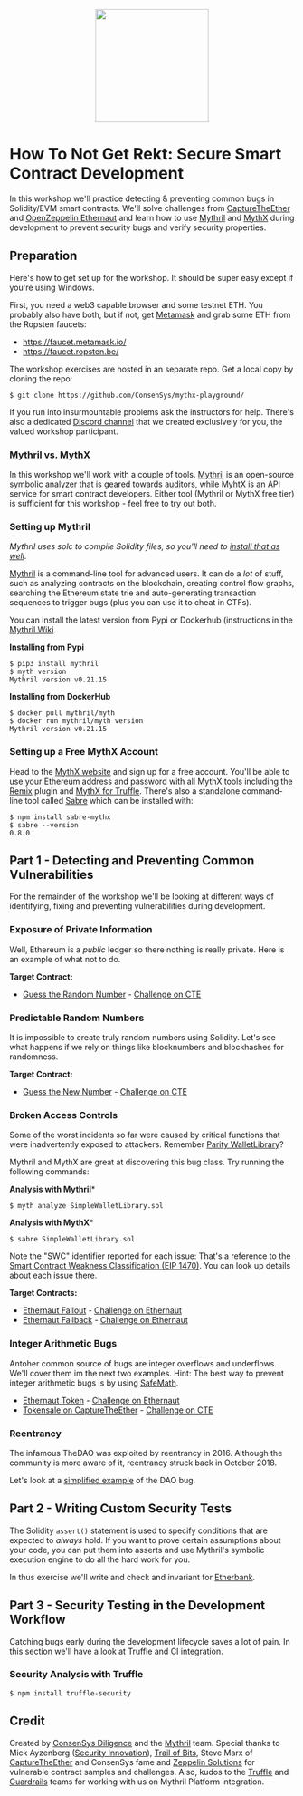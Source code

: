<p align="center">
	<img src="/static/notrekt-logo.png" height="200px"/>
</p>

# How To Not Get Rekt: Secure Smart Contract Development

In this workshop we'll practice detecting & preventing common bugs in Solidity/EVM smart contracts. We'll solve challenges from [CaptureTheEther](https://capturetheether.com) and [OpenZeppelin Ethernaut](https://ethernaut.openzeppelin.com) and learn how to use [Mythril](https://github.com/ConsenSys/mythril) and [MythX](https://mythx.io) during development to prevent security bugs and verify security properties.

## Preparation

Here's how to get set up for the workshop. It should be super easy except if you're using Windows.

First, you need a web3 capable browser and some testnet ETH. You probably also have both, but if not, get [Metamask](https://metamask.io) and grab some ETH from the Ropsten faucets:

- https://faucet.metamask.io/
- https://faucet.ropsten.be/

The workshop exercises are hosted in an separate repo. Get a local copy by cloning the repo:

```
$ git clone https://github.com/ConsenSys/mythx-playground/
```

If you run into insurmountable problems ask the instructors for help. There's also a dedicated [Discord channel](https://discord.gg/kGDd8FP) that we created exclusively for you, the valued workshop participant.

### Mythril vs. MythX

In this workshop we'll work with a couple of tools. [Mythril](https://github.com/ConsenSys/mythril) is an open-source symbolic analyzer that is geared towards auditors, while [MyhtX](https://mythx.io) is an API service for smart contract developers. Either tool (Mythril or MythX free tier) is sufficient for this workshop - feel free to try out both.

### Setting up Mythril

_Mythril uses solc to compile Solidity files, so you'll need to [install that as well](https://solidity.readthedocs.io/en/latest/installing-solidity.html#binary-packages)_.

[Mythril](https://github.com/ConsenSys/mythril-classic) is a command-line tool for advanced users. It can do a *lot* of stuff, such as analyzing contracts on the blockchain, creating control flow graphs, searching the Ethereum state trie and auto-generating transaction sequences to trigger bugs (plus you can use it to cheat in CTFs).

You can install the latest version from Pypi or Dockerhub (instructions in the [Mythril Wiki](https://github.com/ConsenSys/mythril-classic/wiki/Installation-and-Setup).

**Installing from Pypi**

```
$ pip3 install mythril
$ myth version
Mythril version v0.21.15
```

**Installing from DockerHub**

```
$ docker pull mythril/myth
$ docker run mythril/myth version
Mythril version v0.21.15
```

### Setting up a Free MythX Account

Head to the [MythX website](https://mythx.io) and sign up for a free account. You'll be able to use your Ethereum address and password with all MythX tools including the [Remix](https://remix.ethereum.org) plugin and [MythX for Truffle](https://github.com/ConsenSys/truffle-security). There's also a standalone command-line tool called [Sabre](https://github.com/b-mueller/sabre) which can be installed with:

```
$ npm install sabre-mythx
$ sabre --version
0.8.0
```

## Part 1 - Detecting and Preventing Common Vulnerabilities

For the remainder of the workshop we'll be looking at different ways of identifying, fixing and preventing vulnerabilities during development.

### Exposure of Private Information

Well, Ethereum is a *public* ledger so there nothing is really private. Here is an example of what not to do.

**Target Contract:**

- [Guess the Random Number](https://github.com/ConsenSys/mythx-playground/blob/master/01_weak_random/RandomNumber.sol) - [Challenge on CTE](https://capturetheether.com/challenges/lotteries/guess-the-random-number/)

### Predictable Random Numbers

It is impossible to create truly random numbers using Solidity. Let's see what happens if we rely on things like blocknumbers and blockhashes for randomness.

**Target Contract:**

- [Guess the New Number](https://github.com/ConsenSys/mythx-playground/blob/master/01_weak_random/GuessTheNewNumber.sol) - [Challenge on CTE](https://capturetheether.com/challenges/lotteries/guess-the-new-number/)

### Broken Access Controls

Some of the worst incidents so far were caused by critical functions that were inadvertently exposed to attackers. Remember [Parity WalletLibrary](https://github.com/ConsenSys/mythx-playground/blob/master/02_capturing_ether/SimpleWalletLibrary.sol)?

Mythril and MythX are great at discovering this bug class. Try running the following commands:

**Analysis with Mythril***

```
$ myth analyze SimpleWalletLibrary.sol
```

**Analysis with MythX***

```
$ sabre SimpleWalletLibrary.sol
```

Note the "SWC" identifier reported for each issue: That's a reference to the [Smart Contract Weakness Classification (EIP 1470)](https://smartcontractsecurity.github.io/SWC-registry/). You can look up details about each issue there.

**Target Contracts:**

- [Ethernaut Fallout](https://github.com/ConsenSys/mythx-playground/blob/master/02_capturing_ether/ethernaut-fallout.sol) - [Challenge on Ethernaut](https://ethernaut.openzeppelin.com/level/0x220beee334f1c1f8078352d88bcc4e6165b792f6)
- [Ethernaut Fallback](https://github.com/ConsenSys/mythx-playground/blob/master/02_capturing_ether/ethernaut-fallback.sol) - [Challenge on Ethernaut](https://ethernaut.openzeppelin.com/level/0x234094aac85628444a82dae0396c680974260be7)

### Integer Arithmetic Bugs

Antoher common source of bugs are integer overflows and underflows. We'll cover them im the next two examples. Hint: The best way to prevent integer arithmetic bugs is by using [SafeMath](https://github.com/OpenZeppelin/openzeppelin-contracts/blob/master/contracts/math/SafeMath.sol).

- [Ethernaut Token](https://github.com/ConsenSys/mythx-playground/blob/master/03_integer_arithmetics/ethernaut-token.sol) - [Challenge on Ethernaut](https://ethernaut.openzeppelin.com/level/0x6545df87f57d21cb096a0bfcc53a70464d062512)
- [Tokensale on CaptureTheEther](https://github.com/ConsenSys/mythx-playground/blob/master/03_integer_arithmetics/cte-tokensale.sol) - [Challenge on CTE](https://capturetheether.com/challenges/math/token-sale/)

### Reentrancy

The infamous TheDAO was exploited by reentrancy in 2016. Although the community is more aware of it, reentrancy struck back in October 2018. 

Let's look at a [simplified example](https://github.com/ConsenSys/mythx-playground/blob/master/05_truffle_project/contracts/Reentrance.sol) of the DAO bug.

## Part 2 - Writing Custom Security Tests

The Solidity `assert()` statement is used to specify conditions that are expected to *always* hold. If you want to prove certain assumptions about your code, you can put them into asserts and use Mythril's symbolic execution engine to do all the hard work for you.

In thus exercise we'll write and check and invariant for [Etherbank](https://github.com/ConsenSys/mythx-playground/blob/master/04_custom_invariant/etherbank.sol).

## Part 3 - Security Testing in the Development Workflow

Catching bugs early during the development lifecycle saves a lot of pain. In this section we'll have a look at Truffle and CI integration.

### Security Analysis with Truffle

```
$ npm install truffle-security
```

## Credit

Created by [ConsenSys Diligence](https://consensys.net/diligence/) and the [Mythril](https://mythril.ai) team. Special thanks to Mick Ayzenberg ([Security Innovation](https://www.securityinnovation.com)), [Trail of Bits](https://www.trailofbits.com), Steve Marx of [CaptureTheEther](https://capturetheether.com) and ConsenSys fame and [Zeppelin Solutions](https://zeppelin.solutions) for vulnerable contract samples and challenges. Also, kudos to the [Truffle](https://truffleframework.com) and [Guardrails](https://www.guardrails.io) teams for working with us on Mythril Platform integration.
